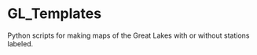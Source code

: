 # GL_Templates

Python scripts for making maps of the Great Lakes with or without stations labeled.
